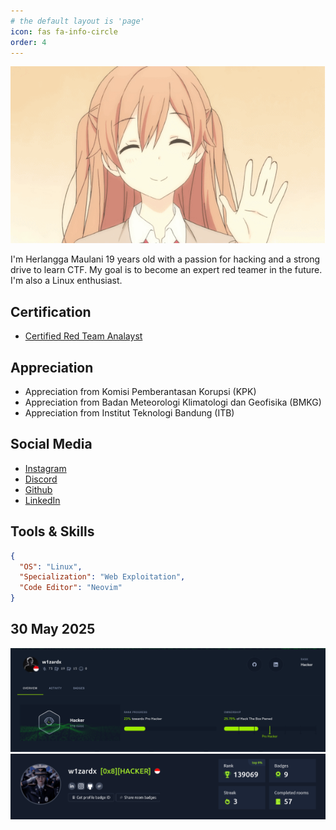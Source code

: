 ```yaml
---
# the default layout is 'page'
icon: fas fa-info-circle
order: 4
---
```


![Anime wave](/assets/images/wave.gif)

I'm Herlangga Maulani 19 years old with a passion for hacking and a strong drive to learn CTF. My goal is to become an expert red teamer in the future. I'm also a Linux enthusiast.

## Certification

*   [Certified Red Team Analayst](https://www.credential.net/0ca5b1c1-9900-4a23-b4a6-974784e16168#acc.67WGh2a0)

## Appreciation

*   Appreciation from Komisi Pemberantasan Korupsi (KPK)
*   Appreciation from Badan Meteorologi Klimatologi dan Geofisika (BMKG)
*   Appreciation from Institut Teknologi Bandung (ITB)

## Social Media

*   [Instagram](https://instagram.com/herlanggamm)
*   [Discord](https://discordapp.com/users/647262308342693888)
*   [Github](https://github.com/lainonz)
*   [LinkedIn](https://linkedin.com/in/herlanggamaulani)

## Tools & Skills

```json
{
  "OS": "Linux",
  "Specialization": "Web Exploitation",
  "Code Editor": "Neovim"
}
```

## 30 May 2025
![](/assets/images/htb.png)
![](/assets/images/tryhackme.png)

